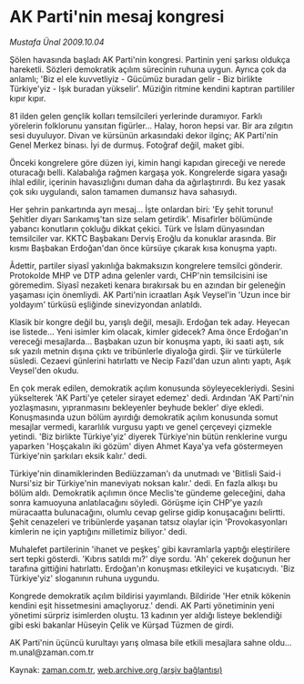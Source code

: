 # AK Parti'nin mesaj kongresi

*Mustafa Ünal 2009.10.04*

<tr><td class="metin" colspan="2" style="padding-top: 20px; padding-left: 5px; padding-right: 10px;">Şölen havasında başladı AK Parti'nin kongresi. Partinin yeni şarkısı oldukça hareketli. Sözleri demokratik açılım sürecinin ruhuna uygun. Ayrıca çok da anlamlı; 'Biz el ele kuvvetliyiz - Gücümüz buradan gelir - Biz birlikte Türkiye'yiz - Işık buradan yükselir'. Müziğin ritmine kendini kaptıran partililer kıpır kıpır.</td></tr><tr><td class="metin" colspan="2" style="padding-top: 20px; padding-left: 5px; padding-right: 10px;"><p>81 ilden gelen gençlik kolları temsilcileri yerlerinde duramıyor. Farklı yörelerin folklorunu yansıtan figürler... Halay, horon hepsi var. Bir ara zılgıtın sesi duyuluyor. Divan ve kürsünün arkasındaki dekor ilginç; AK Parti'nin Genel Merkez binası. İyi de durmuş. Fotoğraf değil, maket gibi.
<p>Önceki kongrelere göre düzen iyi, kimin hangi kapıdan gireceği ve nerede oturacağı belli. Kalabalığa rağmen kargaşa yok. Kongrelerde sigara yasağı ihlal edilir, içerinin havasızlığını duman daha da ağırlaştırırdı. Bu kez yasak çok sıkı uygulandı, salon tamamen dumansız hava sahasıydı.
<p>Her şehrin pankartında ayrı mesaj... İşte onlardan biri: 'Ey şehit torunu! Şehitler diyarı Sarıkamış'tan size selam getirdik'. Misafirler bölümünde yabancı konutların çokluğu dikkat çekici. Türk ve İslam dünyasından temsilciler var. KKTC Başbakanı Derviş Eroğlu da konuklar arasında. Bir kısmı Başbakan Erdoğan'dan önce kürsüye çıkarak kısa konuşma yaptı.
<p>Âdettir, partiler siyasî yakınlığa bakmaksızın kongrelere temsilci gönderir. Protokolde MHP ve DTP adına gelenler vardı, CHP'nin temsilcisini ise göremedim. Siyasî nezaketi kenara bırakırsak bu en azından bir geleneğin yaşaması için önemliydi. AK Parti'nin icraatları Aşık Veysel'in 'Uzun ince bir yoldayım' türküsü eşliğinde sinevizyondan anlatıldı.
<p>Klasik bir kongre değil bu, yarışlı değil, mesajlı. Erdoğan tek aday. Heyecan ise listede... Yeni isimler kim olacak, kimler gidecek? Ama önce Erdoğan'ın vereceği mesajlarda... Başbakan uzun bir konuşma yaptı, iki saati aştı, sık sık yazılı metnin dışına çıktı ve tribünlerle diyaloğa girdi. Şiir ve türkülerle süsledi. Cezaevi günlerini hatırlattı ve Necip Fazıl'dan uzun alıntı yaptı, Aşık Veysel'den okudu.
<p>En çok merak edilen, demokratik açılım konusunda söyleyecekleriydi. Sesini yükselterek 'AK Parti'ye çeteler sirayet edemez' dedi. Ardından 'AK Parti'nin yozlaşmasını, yıpranmasını bekleyenler beyhude bekler' diye ekledi. Konuşmasında uzun bölüm ayırdığı demokratik açılım konusunda somut mesajlar vermedi, kararlılık vurgusu yaptı ve genel çerçeveyi çizmekle yetindi. 'Biz birlikte Türkiye'yiz' diyerek Türkiye'nin bütün renklerine vurgu yaparken 'Hoşçakalın iki gözüm' diyen Ahmet Kaya'ya vefa göstermeyen Türkiye'nin şarkıları eksik kalır.' dedi.
<p>Türkiye'nin dinamiklerinden Bediüzzaman'ı da unutmadı ve 'Bitlisli Said-i Nursi'siz bir Türkiye'nin maneviyatı noksan kalır.' dedi. En fazla alkışı bu bölüm aldı. Demokratik açılımın önce Meclis'te gündeme geleceğini, daha sonra kamuoyuna anlatılacağını söyledi. Görüşme için CHP'ye yazılı müracaatta bulunacağını, olumlu cevap gelirse gidip konuşacağını belirtti. Şehit cenazeleri ve tribünlerde yaşanan tatsız olaylar için 'Provokasyonları kimlerin ne için yaptığını milletimiz biliyor.' dedi.
<p>Muhalefet partilerinin 'ihanet ve peşkeş' gibi kavramlarla yaptığı eleştirilere sert tepki gösterdi. 'Kıbrıs satıldı mı?' diye sordu. 'Ah' çekerek doğunun her tarafına gittiğini hatırlattı. Erdoğan'ın konuşması etkileyici ve kuşatıcıydı. 'Biz Türkiye'yiz' sloganının ruhuna uygundu.
<p>Kongrede demokratik açılım bildirisi yayımlandı. Bildiride 'Her etnik kökenin kendini eşit hissetmesini amaçlıyoruz.' dendi. AK Parti yönetiminin yeni yönetimi sürpriz isimlerden oluştu. 13 kadının yer aldığı listeye beklendiği gibi eski bakanlar Hüseyin Çelik ve Kürşad Tüzmen de girdi.
<p>AK Parti'nin üçüncü kurultayı yarış olmasa bile etkili mesajlara sahne oldu... m.unal@zaman.com.tr<br/></p></p></p></p></p></p></p></p></p></p></td></tr>

Kaynak: [zaman.com.tr](http://zaman.com.tr/yazar.do?yazino=899002), [web.archive.org (arşiv bağlantısı)](http://web.archive.org/web/20091014062748/http://www.zaman.com.tr:80/yazar.do?yazino=899002)

